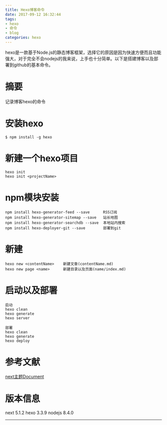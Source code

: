 ```yaml
---
title: Hexo博客命令
date: 2017-09-12 16:32:44
tags:
- hexo
- 命令
- blog
categories: hexo
---
```

hexo是一款基于Node.js的静态博客框架，选择它的原因是因为快速方便而且功能强大，对于完全不会nodejs的我来说，上手也十分简单。以下是搭建博客以及部署到github的基本命令。
<!-- more -->

# 摘要
记录博客hexo的命令

# 安装hexo
```{bash}
$ npm install -g hexo
```

# 新建一个hexo项目
```{bash}
hexo init
hexo init <projectName>
```

# npm模块安装
```{bash}
npm install hexo-generator-feed --save      RSS订阅
npm install hexo-generator-sitemap --save   站长地图
npm install hexo-generator-searchdb --save  本地站内搜索
npm install hexo-deployer-git --save        部署到git
```

# 新建
```{bash}
hexo new <contentName>    新建文章(contentName.md)
hexo new page <name>      新建目录以及页面(name/index.md)
```

# 启动以及部署
```{bash}
启动
hexo clean
hexo generate
hexo server

部署
hexo clean
hexo generate
hexo deploy
```

# 参考文献
[next主题Document](http://theme-next.iissnan.com)

# 版本信息
next 5.1.2
hexo 3.3.9
nodejs 8.4.0

---
